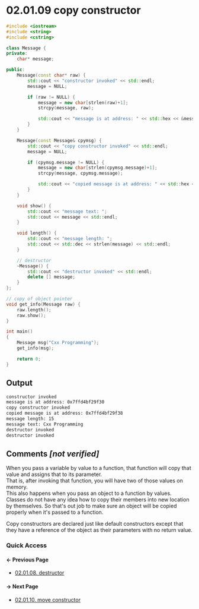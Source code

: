 # 02.01.09 copy constructor

```cxx
#include <iostream>
#include <string>
#include <cstring>

class Message {
private:
    char* message;

public:
    Message(const char* raw) {
        std::cout << "constructor invoked" << std::endl;
        message = NULL;

        if (raw != NULL) {
            message = new char[strlen(raw)+1];
            strcpy(message, raw);

            std::cout << "message is at address: " << std::hex << &message << std::endl;
        }
    }

    Message(const Message& cpymsg) {
        std::cout << "copy constructor invoked" << std::endl;
        message = NULL;

        if (cpymsg.message != NULL) {
            message = new char[strlen(cpymsg.message)+1];
            strcpy(message, cpymsg.message);

            std::cout << "copied message is at address: " << std::hex << &message << std::endl;
        }
    }

    void show() {
        std::cout << "message text: ";
        std::cout << message << std::endl;
    }

    void length() {
        std::cout << "message length: ";
        std::cout << std::dec << strlen(message) << std::endl;
    }

    // destructor
    ~Message() {
        std::cout << "destructor invoked" << std::endl;
        delete [] message;
    }
};

// copy of object pointer
void get_info(Message raw) {
    raw.length();
    raw.show();
}

int main()
{
    Message msg("Cxx Programming");
    get_info(msg);

    return 0;
}

```

## Output

```txt
constructor invoked
message is at address: 0x7ffd4bf29f30
copy constructor invoked
copied message is at address: 0x7ffd4bf29f38
message length: 15
message text: Cxx Programming
destructor invoked
destructor invoked
```

## Comments *[not verified]*

When you pass a variable by value to a function, that function will copy that value and assigns that to its parameter.  
That is, after invoking that function, you will have two of those values on memory.  
This also happens when you pass an object to a function by values.  
Classes do not have any idea how to copy their members into new location by themselves. So that's out job to make sure an object will be copied properly when it's passed to a function.

Copy constructors are declared just like default constructors except that they have a reference of the object as their parameters with no return value.

### Quick Access

<div class="previous_page pagination">

#### &#8592; Previous Page

* [02.01.08. destructor](./../../02.object_oriented/01.classes&objects/08.destructor.md)

</div>
<div class="next_page pagination">

#### &#8594; Next Page

* [02.01.10. move constructor](./../../02.object_oriented/01.classes&objects/10.move_constructor.md)

</div>
